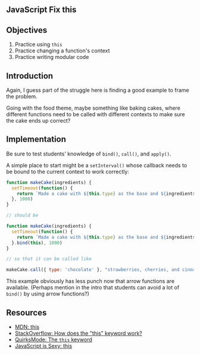 JavaScript Fix this
---

## Objectives

1. Practice using `this`
2. Practice changing a function's context
3. Practice writing modular code

## Introduction

Again, I guess part of the struggle here is finding a good example to frame the problem.

Going with the food theme, maybe something like baking cakes, where different functions need to be called with different contexts to make sure the cake ends up correct?

## Implementation

Be sure to test students' knowledge of `bind()`, `call()`, and `apply()`.

A simple place to start might be a `setInterval()` whose callback needs to be bound to the current context to work correctly:

``` javascript
function makeCake(ingredients) {
  setTimeout(function() {
    return `Made a cake with ${this.type} as the base and ${ingredients}.`
  }, 1000)
}

// should be

function makeCake(ingredients) {
  setTimeout(function() {
    return `Made a cake with ${this.type} as the base and ${ingredients}.`
  }.bind(this), 1000)
}

// so that it can be called like

makeCake.call({ type: 'chocolate' }, "strawberries, cherries, and cinnamon")
```

This example obviously has less punch now that arrow functions are available. (Perhaps mention in the intro that students can avoid a lot of `bind()` by using arrow functions?)

## Resources

- [MDN: this](https://developer.mozilla.org/en-US/docs/Web/JavaScript/Reference/Operators/this)
- [StackOverflow: How does the "this" keyword work?](http://stackoverflow.com/questions/3127429/how-does-the-this-keyword-work)
- [QuirksMode: The `this` keyword](http://www.quirksmode.org/js/this.html)
- [JavaScript is Sexy: this](http://javascriptissexy.com/understand-javascripts-this-with-clarity-and-master-it/)
